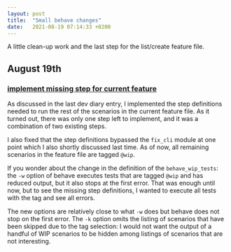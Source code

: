 ```yaml
---
layout: post
title:  "Small behave changes"
date:   2021-08-19 07:14:33 +0200
---
```


A little clean-up work and the last step for the list/create feature file.
<!--more-->

## August 19th

### [implement missing step for current feature](https://github.com/arnemertz/fix/commit/2e8354014a600c92d20b5c843e17a78c6fa89295)

As discussed in the last dev diary entry, I implemented the step definitions needed to run the rest of the scenarios in the current feature file. As it turned out, there was only one step left to implement, and it was a combination of two existing steps.

I also fixed that the step definitions bypassed the `fix_cli` module at one point which I also shortly discussed last time. As of now, all remaining scenarios in the feature file are tagged `@wip`.

If you wonder about the change in the definition of the `behave_wip_tests`: the `-w` option of behave executes tests that are tagged `@wip` and has reduced output, but it also stops at the first error. That was enough until now, but to see the missing step definitions, I wanted to execute all tests with the tag and see all errors.

The new options are relatively close to what `-w` does but behave does not stop on the first error. The `-k` option omits the listing of scenarios that have been skipped due to the tag selection: I would not want the output of a handful of WIP scenarios to be hidden among listings of scenarios that are not interesting.
